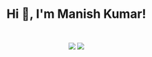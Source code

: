 <h1 align="center">Hi 👋, I'm Manish Kumar!</h1>
<br>

<p align="center">
  <img src ="https://github-readme-stats.vercel.app/api?username=groot-off&show_icons=true&count_private=true&theme=darcula&hide_border=true&hide=issues,contribs&include_all_commits=true&bg_color=00000000">
  <img src ="https://github-readme-stats.vercel.app/api/top-langs/?username=groot-off&layout=compact&hide_border=true&theme=darcula&bg_color=00000000&langs_count=6&hide=jupyter%20notebook,tex,css,php">
</p>